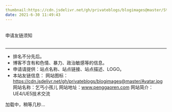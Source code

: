 ```yaml
---
thumbnail:https://cdn.jsdelivr.net/gh/privateblogs/blogimages@master/Starry/13.jpg
date: 2021-6-30 11:49:43
---
```

<div class="friend-title-item"><br>申请友链须知<br><br><hr></div>

- 排名不分先后。
- 博客不含有和色情、暴力、政治敏感等的信息。
- 申请请提供：站点名称、站点链接、站点描述、LOGO。
- 本站友链信息：
    网站图标：https://cdn.jsdelivr.net/gh/privateblogs/blogimages@master/Avatar.jpg
    网站名称：乞丐小孩儿
    网站地址：www.penggaoren.com
    网站简介：UE4/UE5技术交流


<script type="text/javascript" defer src="/js/friend.js"></script>
<div class="links-content">加载中，稍等几秒...</div>